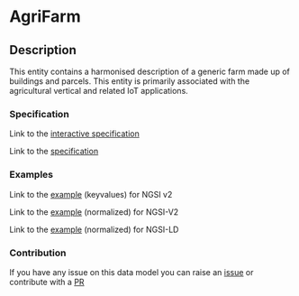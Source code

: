 # AgriFarm

## Description 

This entity contains a harmonised description of a generic farm made up of
buildings and parcels. This entity is primarily associated with the
agricultural vertical and related IoT applications.

### Specification

Link to the [interactive specification](https://swagger.lab.fiware.org/?url=https://smart-data-models.github.io/dataModel.Agrifood/AgriFarm/swagger.yaml)

Link to the [specification](https://smart-data-models.github.io/dataModel.Agrifood/AgriFarm/doc/spec.md)
### Examples

Link to the [example](https://smart-data-models.github.io/dataModel.Agrifood/AgriFarm/examples/example.json) (keyvalues) for NGSI v2

Link to the [example](https://smart-data-models.github.io/dataModel.Agrifood/AgriFarm/examples/example-normalized.json) (normalized) for NGSI-V2

Link to the [example](https://smart-data-models.github.io/dataModel.Agrifood/AgriFarm/examples/example-normalized.jsonld) (normalized) for NGSI-LD
### Contribution

 If you have any issue on this data model you can raise an [issue](https://github.com/smart-data-models/dataModel.Agrifood/issues)  or contribute with a [PR](https://github.com/smart-data-models/dataModel.Agrifood/pulls)